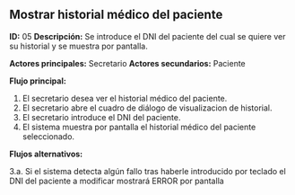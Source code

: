 ## Mostrar historial médico del paciente
**ID:** 05 **Descripción:** Se introduce el DNI del paciente del cual se quiere ver su historial y se muestra por pantalla.

**Actores principales:** Secretario **Actores secundarios:** Paciente

**Flujo principal:**
1. El secretario desea ver el historial médico del paciente.
2. El secretario abre el cuadro de diálogo de visualizacion de historial.
3. El secretario introduce el DNI del paciente.
4. El sistema muestra por pantalla el historial médico del paciente seleccionado.

**Flujos alternativos:**

3.a. Si el sistema detecta algún fallo tras haberle introducido por teclado el DNI del paciente a modificar mostrará ERROR por pantalla
